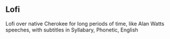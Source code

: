 ## Lofi  
Lofi over native Cherokee for long periods of time, like Alan Watts speeches, with subtitles in Syllabary, Phonetic, English 

